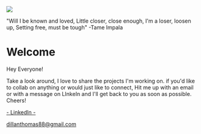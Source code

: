 ![](https://i0.wp.com/5ergiveaways.com/wp-content/uploads/2019/11/Twitter-Cover.png?fit=1500%2C500&ssl=1)

"Will I be known and loved,
Little closer, close enough,
I'm a loser, loosen up,
Setting free, must be tough"
  -Tame Impala
  
  
# Welcome

Hey Everyone!

   Take a look around, I love to share the projects I'm working on. if you'd like to collab on anything or would just like to connect, Hit me up with an email or with a message on LInkeIn and I'll get back to you as soon as possible. Cheers!
   
   
[- LinkedIn -](https://www.linkedin.com/in/dillanthomasmansor/)
   
dillanthomas88@gmail.com
